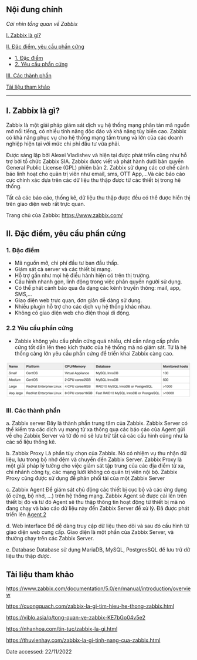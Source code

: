 ## Nội đung chính

_Cái nhìn tổng quan về Zabbix_

[I. Zabbix là gì?](#1)

[II. Đặc điểm, yêu cầu phần cứng](#2)

- [1. Đặc điểm](#2.1)
- [2. Yêu cầu phần cứng](#2.2)

[III. Các thành phần](#3)

[Tài liệu tham khảo](#0)


___

## <a name="1" >I. Zabbix là gì?</a>

Zabbix là một giải pháp giám sát dịch vụ hệ thống mạng phân tán mã nguồn mở nổi tiếng, có nhiều tính năng độc đáo và khả năng tùy biến cao. Zabbix có khả năng phục vụ cho hệ thống mạng tầm trung và lớn của các doanh nghiệp hiện tại với mức chi phí đầu tư vừa phải.

Được sáng lập bởi Alexei Vladishev và hiện tại được phát triển cũng như hỗ trợ bởi tổ chức Zabbix SIA. Zabbix được viết và phát hành dưới bản quyền General Public License (GPL) phiên bản 2. Zabbix sử dụng các cơ chế cảnh báo linh hoạt cho quản trị viên như email, sms, OTT App,...Và các báo cáo cực chính xác dựa trên các dữ liệu thu thập được từ các thiết bị trong hệ thống.

Tất cả các báo cáo, thống kê, dữ liệu thu thập được đều có thể được hiển thị trên giao diện web rất trực quan.

Trang chủ của Zabbix: <https://www.zabbix.com/>

## <a name="2" >II. Đặc điểm, yêu cầu phần cứng</a>

### <a name="2.1" >1. Đặc điểm</a>

- Mã nguồn mở, chi phí đầu tư ban đầu thấp.
- Giám sát cả server và các thiết bị mạng.
- Hỗ trợ gần như mọi hệ điều hành hiện có trên thị trường.
- Cấu hình nhanh gọn, linh động trong việc phân quyền người sử dụng.
- Có thể phát cảnh báo qua đa dạng các kênh truyền thông: mail, app, SMS,...
- Giao diện web trực quan, đơn giản dễ dàng sử dụng.
- Nhiều plugin hỗ trợ cho các dịch vụ hệ thống khác nhau.
- Không có giao diện web cho điện thoại di động.

### <a name="2.2" >2.2 Yêu cầu phần cứng</a>

- Zabbix không yêu cầu phần cứng quá nhiều, chỉ cần nâng cấp phần cứng tốt dần lên theo kích thước của hệ thống mà nó giám sát. Tứ là hệ thống càng lớn yêu cầu phần cứng để triển khai Zabbix càng cao.

<img src="Images/hardware.PNG" width="">

### <a name="3" >III. Các thành phần</a>

a. Zabbix server
Đây là thành phần trung tâm của Zabbix. Zabbix Server có thể kiểm tra các dịch vụ mạng từ xa thông qua các báo cáo của Agent gửi về cho Zabbix Server và từ đó nó sẽ lưu trữ tất cả các cấu hình cũng như là các số liệu thống kê.

b. Zabbix Proxy
Là phần tùy chọn của Zabbix. Nó có nhiệm vụ thu nhận dữ liệu, lưu trong bộ nhớ đệm và chuyển đến Zabbix Server.
Zabbix Proxy là một giải pháp lý tưởng cho việc giám sát tập trung của các địa điểm từ xa, chi nhánh công ty, các mạng lưới không có quản trị viên nội bộ.
Zabbix Proxy cũng được sử dụng để phân phối tải của một Zabbix Server

c. Zabbix Agent
Để giám sát chủ động các thiết bị cục bộ và các ứng dụng (ổ cứng, bộ nhớ, …) trên hệ thống mạng. Zabbix Agent sẽ được cài lên trên thiết bị đó và từ đó Agent sẽ thu thập thông tin hoạt động từ thiết bị mà nó đang chạy và báo cáo dữ liệu này đến Zabbix Server để xử lý. Đã được phát triển lên [Agent 2](https://www.zabbix.com/documentation/5.0/en/manual/concepts/agent2)

d. Web interface
Để dễ dàng truy cập dữ liệu theo dõi và sau đó cấu hình từ giao diện web cung cấp. Giao diện là một phần của Zabbix Server, và thường chạy trên các Zabbix Server.

e. Database
Database sử dụng MariaDB, MySQL, PostgresSQL để lưu trữ dữ liệu thu thập được.

## <a name="0" >Tài liệu tham khảo</a>

<https://www.zabbix.com/documentation/5.0/en/manual/introduction/overview>

<https://cuongquach.com/zabbix-la-gi-tim-hieu-he-thong-zabbix.html>

<https://viblo.asia/p/tong-quan-ve-zabbix-KE7bGo04v5e2>

<https://nhanhoa.com/tin-tuc/zabbix-la-gi.html>

<https://thuvienhay.com/zabbix-la-gi-tinh-nang-cua-zabbix.html>

Date accessed: 22/11/2022
